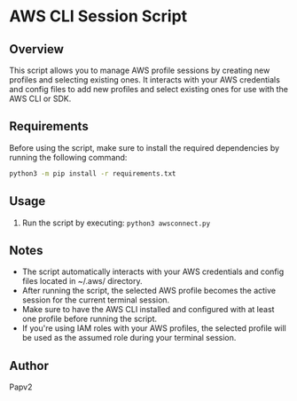 # AWS CLI Session Script

## Overview
This script allows you to manage AWS profile sessions by creating new profiles and selecting existing ones. It interacts with your AWS credentials and config files to add new profiles and select existing ones for use with the AWS CLI or SDK.

## Requirements
Before using the script, make sure to install the required dependencies by running the following command:
```sh
python3 -m pip install -r requirements.txt
```

## Usage
1. Run the script by executing:
```python3 awsconnect.py```

## Notes
- The script automatically interacts with your AWS credentials and config files located in ~/.aws/ directory.
- After running the script, the selected AWS profile becomes the active session for the current terminal session.
- Make sure to have the AWS CLI installed and configured with at least one profile before running the script.
- If you're using IAM roles with your AWS profiles, the selected profile will be used as the assumed role during your terminal session.

## Author
Papv2